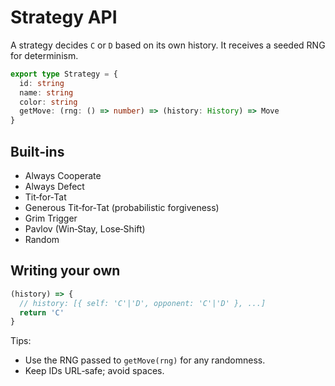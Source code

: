# Strategy API
A strategy decides `C` or `D` based on its own history. It receives a seeded RNG for determinism.

```ts
export type Strategy = {
  id: string
  name: string
  color: string
  getMove: (rng: () => number) => (history: History) => Move
}
```

## Built‑ins

* Always Cooperate
* Always Defect
* Tit‑for‑Tat
* Generous Tit‑for‑Tat (probabilistic forgiveness)
* Grim Trigger
* Pavlov (Win‑Stay, Lose‑Shift)
* Random

## Writing your own

```js
(history) => {
  // history: [{ self: 'C'|'D', opponent: 'C'|'D' }, ...]
  return 'C'
}
```

Tips:

* Use the RNG passed to `getMove(rng)` for any randomness.
* Keep IDs URL‑safe; avoid spaces.
